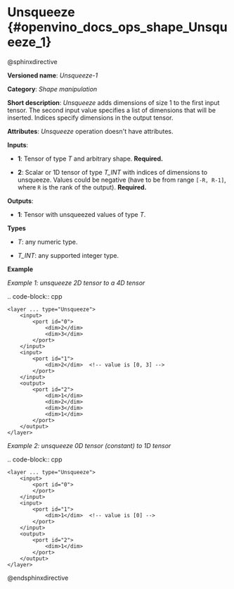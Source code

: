 # Unsqueeze {#openvino_docs_ops_shape_Unsqueeze_1}

@sphinxdirective

**Versioned name**: *Unsqueeze-1*

**Category**: *Shape manipulation*

**Short description**: *Unsqueeze* adds dimensions of size 1 to the first input tensor. The second input value specifies a list of dimensions that will be inserted. Indices specify dimensions in the output tensor.

**Attributes**: *Unsqueeze* operation doesn't have attributes.

**Inputs**:

*   **1**: Tensor of type *T* and arbitrary shape. **Required.**

*   **2**: Scalar or 1D tensor of type *T_INT* with indices of dimensions to unsqueeze. Values could be negative (have to be from range ``[-R, R-1]``, where ``R`` is the rank of the output). **Required.**

**Outputs**:

*   **1**: Tensor with unsqueezed values of type *T*.

**Types**

* *T*: any numeric type.

* *T_INT*: any supported integer type.

**Example**

*Example 1: unsqueeze 2D tensor to a 4D tensor*

.. code-block:: cpp 

    <layer ... type="Unsqueeze">
        <input>
            <port id="0">
                <dim>2</dim>
                <dim>3</dim>
            </port>
        </input>
        <input>
            <port id="1">
                <dim>2</dim>  <!-- value is [0, 3] -->
            </port>
        </input>
        <output>
            <port id="2">
                <dim>1</dim>
                <dim>2</dim>
                <dim>3</dim>
                <dim>1</dim>
            </port>
        </output>
    </layer>


*Example 2: unsqueeze 0D tensor (constant) to 1D tensor*

.. code-block:: cpp 

    <layer ... type="Unsqueeze">
        <input>
            <port id="0">
            </port>
        </input>
        <input>
            <port id="1">
                <dim>1</dim>  <!-- value is [0] -->
            </port>
        </input>
        <output>
            <port id="2">
                <dim>1</dim>
            </port>
        </output>
    </layer>


@endsphinxdirective